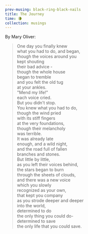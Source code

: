 ```yaml
--- 
prev-musing: black-ring-black-nails
title: The Journey
time: 🌘
collection: musings
---
```

By Mary Oliver:
> One day you finally knew\
> what you had to do, and began,\
> though the voices around you \
> kept shouting\
> their bad advice - \
> though the whole house\
> began to tremble\
> and you felt the old tug\
> at your ankles. \
> "Mend my life!"\
> each voice cried. \
> But you didn't stop. \
> You knew what you had to do,\
> though the wind pried\
> with its stiff fingers\
> at the very foundations,\
> though their melancholy\
> was terrible. \
> It was already late\
> enough, and a wild night,\
> and the road full of fallen\
> branches and stones. \
> But little by little,\
> as you left their voices behind,\
> the stars began to burn\
> through the sheets of clouds,\
> and there was a new voice\
> which you slowly \
> recognized as your own,\
> that kept you company\
> as you strode deeper and deeper\
> into the world,\
> determined to do\
> the only thing you could do-\
> determined to save\
> the only life that you could save. 